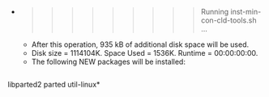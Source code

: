 * >>>>>>>>> Running inst-min-con-cld-tools.sh ...
  * After this operation, 935 kB of additional disk space will be used.
  * Disk size = 1114104K. Space Used = 1536K. Runtime = 00:00:00:00.
  * The following NEW packages will be installed:
  ```bash
libparted2 parted util-linux*
  ```
